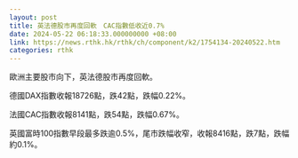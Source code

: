 ```yaml
---
layout: post
title: 英法德股市再度回軟　CAC指數低收近0.7%
date: 2024-05-22 06:18:33.000000000 +08:00
link: https://news.rthk.hk/rthk/ch/component/k2/1754134-20240522.htm
categories: rthk
---
```


歐洲主要股市向下，英法德股市再度回軟。

德國DAX指數收報18726點，跌42點，跌幅0.22%。

法國CAC指數收報8141點，跌54點，跌幅0.67%。

英國富時100指數早段最多跌逾0.5%，尾市跌幅收窄，收報8416點，跌7點，跌幅約0.1%。
